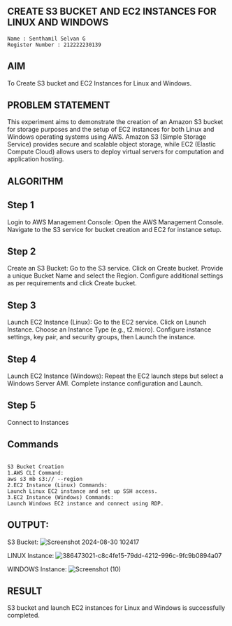   ## CREATE S3 BUCKET AND EC2 INSTANCES FOR LINUX AND WINDOWS
```
Name : Senthamil Selvan G
Register Number : 212222230139
```
## AIM
To Create S3 bucket and EC2 Instances for Linux and Windows.
## PROBLEM STATEMENT
This experiment aims to demonstrate the creation of an Amazon S3 bucket for storage purposes and the setup of EC2 instances for both Linux and Windows operating systems using AWS. Amazon S3 (Simple Storage Service) provides secure and scalable object storage, while EC2 (Elastic Compute Cloud) allows users to deploy virtual servers for computation and application hosting.

## ALGORITHM
 
## Step 1
Login to AWS Management Console:
  Open the AWS Management Console.
  Navigate to the S3 service for bucket creation and EC2 for instance setup.
## Step 2
Create an S3 Bucket:
Go to the S3 service.
Click on Create bucket.
Provide a unique Bucket Name and select the Region.
Configure additional settings as per requirements and click Create bucket.

## Step 3
Launch EC2 Instance (Linux):
Go to the EC2 service.
Click on Launch Instance.
Choose an Instance Type (e.g., t2.micro).
Configure instance settings, key pair, and security groups, then Launch the instance.

## Step 4
Launch EC2 Instance (Windows):
Repeat the EC2 launch steps but select a Windows Server AMI.
Complete instance configuration and Launch.

## Step 5
Connect to Instances


## Commands

```

S3 Bucket Creation
1.AWS CLI Command:
aws s3 mb s3:// --region
2.EC2 Instance (Linux) Commands:
Launch Linux EC2 instance and set up SSH access.
3.EC2 Instance (Windows) Commands:
Launch Windows EC2 instance and connect using RDP.

```

## OUTPUT:
S3 Bucket:
![Screenshot 2024-08-30 102417](https://github.com/user-attachments/assets/f3a26ba6-2e33-4f84-b14e-392d93ed5eb3)

LINUX Instance:
![386473021-c8c4fe15-79dd-4212-996c-9fc9b0894a07](https://github.com/user-attachments/assets/a055bc97-5f75-45de-b46d-8e446e8b7840)

WINDOWS Instance:
![Screenshot (10)](https://github.com/user-attachments/assets/b395c99e-64b8-4972-958f-1945200825fc)

 ## RESULT
  S3 bucket and launch EC2 instances for Linux and Windows is successfully completed.

  


